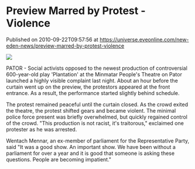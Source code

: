 # Preview Marred by Protest - Violence
Published on 2010-09-22T09:57:56 at https://universe.eveonline.com/new-eden-news/preview-marred-by-protest-violence

![](http://www.eve-mercury.net/images/mercurybanner.png)

PATOR - Social activists opposed to the newest production of controversial 600-year-old play 'Plantation' at the Minmatar People's Theatre on Pator launched a highly visible complaint last night. About an hour before the curtain went up on the preview, the protestors appeared at the front entrance. As a result, the performance started slightly behind schedule. 

The protest remained peaceful until the curtain closed. As the crowd exited the theatre, the protest shifted gears and became violent. The minimal police force present was briefly overwhelmed, but quickly regained control of the crowd. "This production is not racist, it's traitorous," exclaimed one protester as he was arrested. 

Wentach Mennar, an ex-member of parliament for the Representative Party, said "It was a good show. An important show. We have been without a parliament for over a year and it is good that someone is asking these questions. People are becoming impatient."
